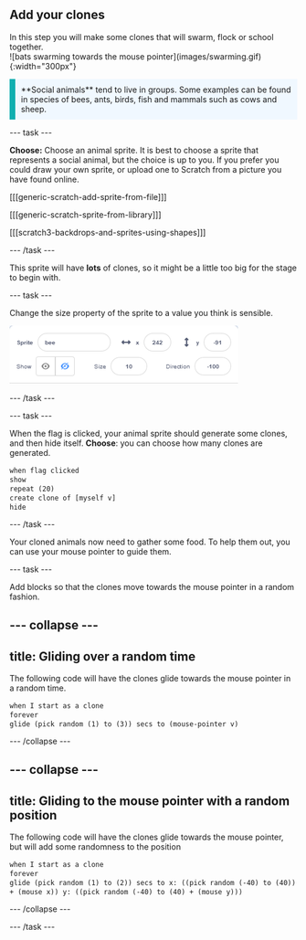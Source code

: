 ## Add your clones

<div style="display: flex; flex-wrap: wrap">
<div style="flex-basis: 200px; flex-grow: 1; margin-right: 15px;">
In this step you will make some clones that will swarm, flock or school together.
</div>
<div>
![bats swarming towards the mouse pointer](images/swarming.gif){:width="300px"}
</div>
</div>

<p style="border-left: solid; border-width:10px; border-color: #0faeb0; background-color: aliceblue; padding: 10px;">
**Social animals** tend to live in groups. Some examples can be found in species of bees, ants, birds, fish and mammals such as cows and sheep.
</p>

--- task ---

**Choose:** Choose an animal sprite. It is best to choose a sprite that represents a social animal, but the choice is up to you. If you prefer you could draw your own sprite, or upload one to Scratch from a picture you have found online.

[[[generic-scratch-add-sprite-from-file]]]

[[[generic-scratch-sprite-from-library]]]

[[[scratch3-backdrops-and-sprites-using-shapes]]]

--- /task ---

This sprite will have **lots** of clones, so it might be a little too big for the stage to begin with.

--- task ---

Change the size property of the sprite to a value you think is sensible.

![sprite size property set to 10 percent](images/resize-sprite.png)

--- /task ---

--- task ---

When the flag is clicked, your animal sprite should generate some clones, and then hide itself.
**Choose**: you can choose how many clones are generated.

```blocks3
when flag clicked
show
repeat (20)
create clone of [myself v]
hide
```

--- /task ---

Your cloned animals now need to gather some food. To help them out, you can use your mouse pointer to guide them.

--- task ---

Add blocks so that the clones move towards the mouse pointer in a random fashion.

--- collapse ---
---
title: Gliding over a random time
---

The following code will have the clones glide towards the mouse pointer in a random time.

```blocks3
when I start as a clone
forever
glide (pick random (1) to (3)) secs to (mouse-pointer v)
```

--- /collapse ---

--- collapse ---
---
title: Gliding to the mouse pointer with a random position
---

The following code will have the clones glide towards the mouse pointer, but will add some randomness to the position

```blocks3
when I start as a clone
forever
glide (pick random (1) to (2)) secs to x: ((pick random (-40) to (40)) + (mouse x)) y: ((pick random (-40) to (40) + (mouse y)))
```

--- /collapse ---

--- /task ---


